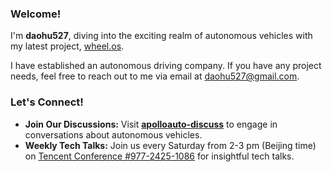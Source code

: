### Welcome!

I'm **daohu527**, diving into the exciting realm of autonomous vehicles with my latest project, [wheel.os](https://github.com/wheelos).

I have established an autonomous driving company. If you have any project needs, feel free to reach out to me via email at daohu527@gmail.com.


### Let's Connect!

- **Join Our Discussions:** Visit [**apolloauto-discuss**](https://groups.google.com/g/apolloauto) to engage in conversations about autonomous vehicles.
- **Weekly Tech Talks:** Join us every Saturday from 2-3 pm (Beijing time) on [Tencent Conference #977-2425-1086](https://meeting.tencent.com/dm/zOYYbjiXnrBm) for insightful tech talks.
